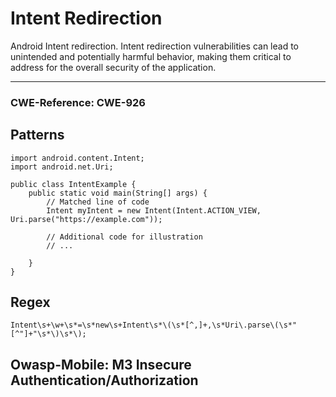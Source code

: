 # Intent Redirection

Android Intent redirection. Intent redirection vulnerabilities can lead to unintended and potentially harmful behavior,
making them critical to address for the overall security of the application.

---

### CWE-Reference: CWE-926

## Patterns

```
import android.content.Intent;
import android.net.Uri;

public class IntentExample {
    public static void main(String[] args) {
        // Matched line of code
        Intent myIntent = new Intent(Intent.ACTION_VIEW, Uri.parse("https://example.com"));

        // Additional code for illustration
        // ...

    }
}
```

## Regex

```
Intent\s+\w+\s*=\s*new\s+Intent\s*\(\s*[^,]+,\s*Uri\.parse\(\s*"[^"]+"\s*\)\s*\);
```

## Owasp-Mobile: M3 Insecure Authentication/Authorization
